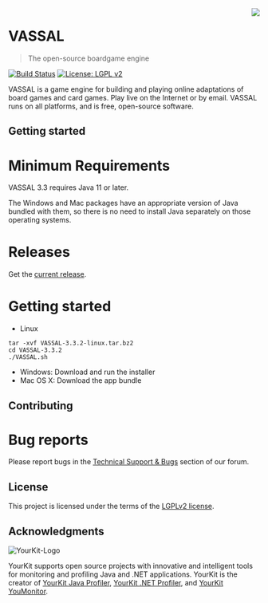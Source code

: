<img src="vassal/vassal-app/src/main/resources/icons/scalable/VASSAL.svg" align="right" />

# VASSAL
> The open-source boardgame engine

[![Build Status](https://travis-ci.com/vassalengine/vassal.svg?branch=master)](https://travis-ci.com/vassalengine/vassal)
[![License: LGPL v2](https://img.shields.io/badge/License-LGPL%20v2-blue.svg)](https://www.gnu.org/licenses/lgpl-2.0)

VASSAL is a game engine for building and playing online adaptations of board games and card games. Play live on the Internet or by email. VASSAL runs on all platforms, and is free, open-source software.

## Getting started

# Minimum Requirements

VASSAL 3.3 requires Java 11 or later.

The Windows and Mac packages have an appropriate version of Java bundled with
them, so there is no need to install Java separately on those operating
systems.

# Releases

Get the [current release](https://github.com/vassalengine/vassal/releases/latest).

# Getting started

* Linux
```shell
tar -xvf VASSAL-3.3.2-linux.tar.bz2
cd VASSAL-3.3.2
./VASSAL.sh
```
* Windows: Download and run the installer
* Mac OS X: Download the app bundle

## Contributing

# Bug reports

Please report bugs in the [Technical Support & Bugs](http://www.vassalengine.org/forum/viewforum.php?f=3) section of our forum.

## License

This project is licensed under the terms of the [LGPLv2 license](LICENSE).

## Acknowledgments
![YourKit-Logo](https://www.yourkit.com/images/yklogo.png)

YourKit supports open source projects with innovative and intelligent tools
for monitoring and profiling Java and .NET applications.
YourKit is the creator of
[YourKit Java Profiler](https://www.yourkit.com/java/profiler/),
[YourKit .NET Profiler](https://www.yourkit.com/.net/profiler/),
and [YourKit YouMonitor](https://www.yourkit.com/youmonitor/).
